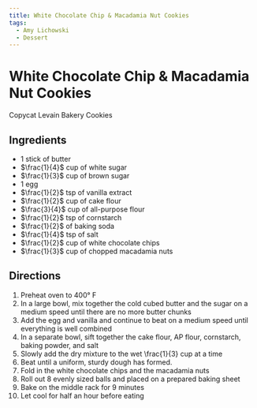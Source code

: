 ```yaml
---
title: White Chocolate Chip & Macadamia Nut Cookies
tags:
  - Amy Lichowski
  - Dessert
---
```


# White Chocolate Chip & Macadamia Nut Cookies 

Copycat Levain Bakery Cookies 

## Ingredients
- 1 stick of butter
- $\frac{1}{4}$ cup of white sugar
- $\frac{1}{3}$ cup of brown sugar
- 1 egg
- $\frac{1}{2}$ tsp of vanilla extract
- $\frac{1}{2}$ cup of cake flour
- $\frac{3}{4}$ cup of all-purpose flour
- $\frac{1}{2}$ tsp of cornstarch
- $\frac{1}{2}$ of baking soda
- $\frac{1}{4}$ tsp of salt
- $\frac{1}{2}$ cup of white chocolate chips
- $\frac{1}{3}$ cup of chopped macadamia nuts
  
## Directions
1. Preheat oven to 400° F
2. In a large bowl, mix together the cold cubed butter and the sugar on a medium speed until there are no more butter chunks
3. Add the egg and vanilla and continue to beat on a medium speed until everything is well combined
4. In a separate bowl, sift together the cake flour, AP flour, cornstarch, baking powder, and salt
5. Slowly add the dry mixture to the wet \frac{1}{3} cup at a time
6. Beat until a uniform, sturdy dough has formed.
7. Fold in the white chocolate chips and the macadamia nuts
8. Roll out 8 evenly sized balls and placed on a prepared baking sheet
9. Bake on the middle rack for 9 minutes
10. Let cool for half an hour before eating


